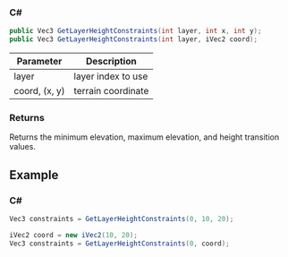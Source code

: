 ### C#

```csharp
public Vec3 GetLayerHeightConstraints(int layer, int x, int y);
public Vec3 GetLayerHeightConstraints(int layer, iVec2 coord);
```

| Parameter | Description |
| --- | --- |
| layer | layer index to use |
| coord, (x, y) | terrain coordinate |

### Returns

Returns the minimum elevation, maximum elevation, and height transition values.

## Example

### C#

```csharp
Vec3 constraints = GetLayerHeightConstraints(0, 10, 20);
```
```csharp
iVec2 coord = new iVec2(10, 20);
Vec3 constraints = GetLayerHeightConstraints(0, coord);
```